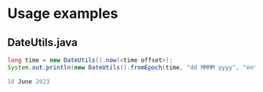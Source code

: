 <h1>Usage examples</h1>

<h2>DateUtils.java</h2>

```java
long time = new DateUtils().now(<time offset>);
System.out.println(new DateUtils().fromEpoch(time, "dd MMMM yyyy", "en");
```


```java
18 June 2023
```
